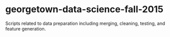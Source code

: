 # georgetown-data-science-fall-2015

Scripts related to data preparation including merging, cleaning, testing, and feature generation. 